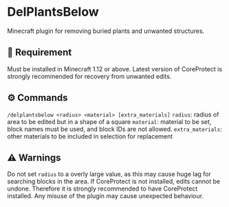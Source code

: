 # DelPlantsBelow
Minecraft plugin for removing buried plants and unwanted structures.
 
## 🔗 Requirement
Must be installed in Minecraft 1.12 or above.
Latest version of CoreProtect is strongly recommended for recovery from unwanted edits.

## ⚙️ Commands
`/delplantsbelow <radius> <material> [extra_materials]`
`radius`: radius of area to be edited but in a shape of a square
`material`: material to be set, block names must be used, and block IDs are not allowed.
`extra_materials`: other materials to be included in selection for replacement

## ⚠️ Warnings
Do not set `radius` to a overly large value, as this may cause huge lag for searching blocks in the area.
If CoreProtect is not installed, edits cannot be undone. Therefore it is strongly recommended to have CoreProtect installed.
Any misuse of the plugin may cause unexpected behaviour.
